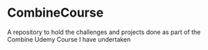 # CombineCourse
A repository to hold the challenges and projects done as part of the Combine Udemy Course I have undertaken
